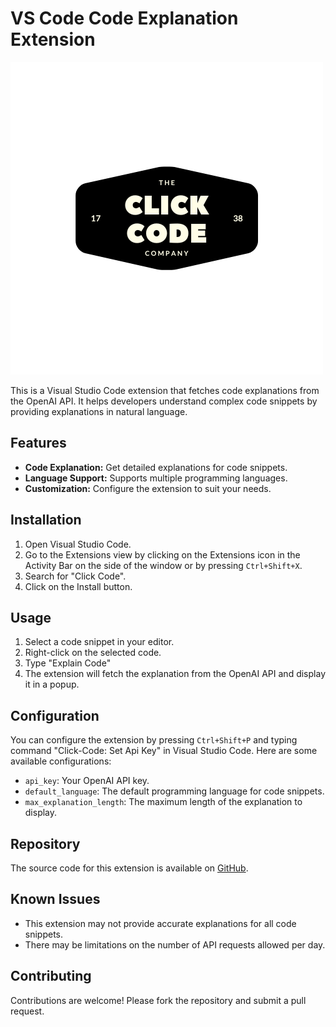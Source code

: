 # VS Code Code Explanation Extension

![Image Alt Text](./images/image.png)

This is a Visual Studio Code extension that fetches code explanations from the OpenAI API. It helps developers understand complex code snippets by providing explanations in natural language.

## Features

- **Code Explanation:** Get detailed explanations for code snippets.
- **Language Support:** Supports multiple programming languages.
- **Customization:** Configure the extension to suit your needs.

## Installation

1. Open Visual Studio Code.
2. Go to the Extensions view by clicking on the Extensions icon in the Activity Bar on the side of the window or by pressing `Ctrl+Shift+X`.
3. Search for "Click Code".
4. Click on the Install button.

## Usage

1. Select a code snippet in your editor.
2. Right-click on the selected code.
3. Type "Explain Code"
4. The extension will fetch the explanation from the OpenAI API and display it in a popup.

## Configuration

You can configure the extension by pressing `Ctrl+Shift+P` and typing command "Click-Code: Set Api Key" in Visual Studio Code. Here are some available configurations:

- `api_key`: Your OpenAI API key.
- `default_language`: The default programming language for code snippets.
- `max_explanation_length`: The maximum length of the explanation to display.

## Repository

The source code for this extension is available on [GitHub](https://github.com/priyamkumardas/OpenAI_VScode.git).

## Known Issues

- This extension may not provide accurate explanations for all code snippets.
- There may be limitations on the number of API requests allowed per day.

## Contributing

Contributions are welcome! Please fork the repository and submit a pull request.
